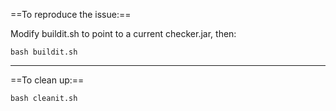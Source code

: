 ==To reproduce the issue:==

Modify buildit.sh to point to a current checker.jar, then:

```
bash buildit.sh
```

---------------------------------------------------------
==To clean up:==

```
bash cleanit.sh
```
